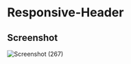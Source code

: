 # Responsive-Header

###

## Screenshot

![Screenshot (267)](https://user-images.githubusercontent.com/121511023/211376522-2a8e28b8-133a-47be-8243-0835c81c364e.png)
